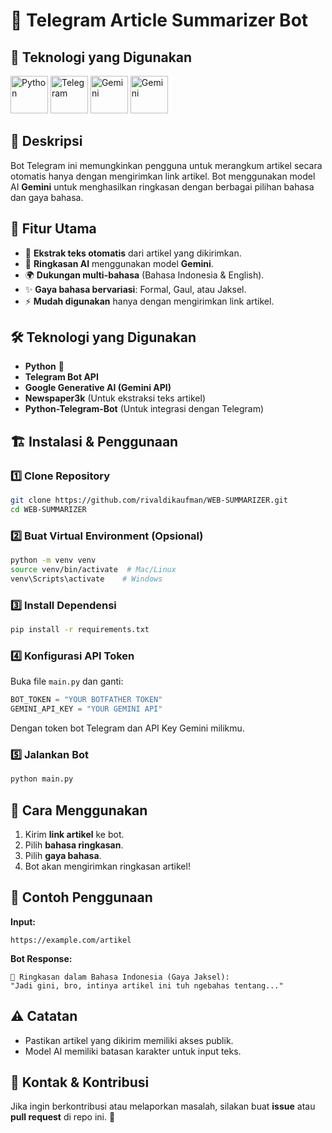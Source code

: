 # 📜 Telegram Article Summarizer Bot

## 🚀 Teknologi yang Digunakan

<p align="left">
  <img src="https://cdn.jsdelivr.net/gh/devicons/devicon/icons/python/python-original.svg" alt="Python" width="60"/>
  <img src="https://upload.wikimedia.org/wikipedia/commons/8/82/Telegram_logo.svg" alt="Telegram" width="60"/>
  <img src="https://dicksonneoh.com/portfolio/deploy_gpt_hf_models_on_telegram/botfather_img.png" alt="Gemini" height="" width="60"/>
  <img src="https://registry.npmmirror.com/@lobehub/icons-static-png/latest/files/dark/gemini-color.png" alt="Gemini" height="" width="60"/>
</p>

## 🚀 Deskripsi
Bot Telegram ini memungkinkan pengguna untuk merangkum artikel secara otomatis hanya dengan mengirimkan link artikel. Bot menggunakan model AI **Gemini** untuk menghasilkan ringkasan dengan berbagai pilihan bahasa dan gaya bahasa.

## 🎯 Fitur Utama
- 🔗 **Ekstrak teks otomatis** dari artikel yang dikirimkan.
- 🤖 **Ringkasan AI** menggunakan model **Gemini**.
- 🌍 **Dukungan multi-bahasa** (Bahasa Indonesia & English).
- ✨ **Gaya bahasa bervariasi**: Formal, Gaul, atau Jaksel.
- ⚡ **Mudah digunakan** hanya dengan mengirimkan link artikel.

## 🛠️ Teknologi yang Digunakan
- **Python** 🐍
- **Telegram Bot API**
- **Google Generative AI (Gemini API)**
- **Newspaper3k** (Untuk ekstraksi teks artikel)
- **Python-Telegram-Bot** (Untuk integrasi dengan Telegram)

## 🏗️ Instalasi & Penggunaan

### 1️⃣ **Clone Repository**
```bash
git clone https://github.com/rivaldikaufman/WEB-SUMMARIZER.git
cd WEB-SUMMARIZER
```

### 2️⃣ **Buat Virtual Environment (Opsional)**
```bash
python -m venv venv
source venv/bin/activate  # Mac/Linux
venv\Scripts\activate    # Windows
```

### 3️⃣ **Install Dependensi**
```bash
pip install -r requirements.txt
```

### 4️⃣ **Konfigurasi API Token**
Buka file `main.py` dan ganti:
```python
BOT_TOKEN = "YOUR BOTFATHER TOKEN"
GEMINI_API_KEY = "YOUR GEMINI API"
```
Dengan token bot Telegram dan API Key Gemini milikmu.

### 5️⃣ **Jalankan Bot**
```bash
python main.py
```

## 📌 Cara Menggunakan
1. Kirim **link artikel** ke bot.
2. Pilih **bahasa ringkasan**.
3. Pilih **gaya bahasa**.
4. Bot akan mengirimkan ringkasan artikel!

## 📜 Contoh Penggunaan
**Input:**
```
https://example.com/artikel
```
**Bot Response:**
```
📰 Ringkasan dalam Bahasa Indonesia (Gaya Jaksel):
"Jadi gini, bro, intinya artikel ini tuh ngebahas tentang..."
```

## ⚠️ Catatan
- Pastikan artikel yang dikirim memiliki akses publik.
- Model AI memiliki batasan karakter untuk input teks.

## 📧 Kontak & Kontribusi
Jika ingin berkontribusi atau melaporkan masalah, silakan buat **issue** atau **pull request** di repo ini. 🚀

